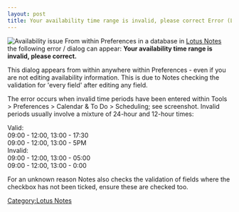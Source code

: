 ```yaml
---
layout: post 
title: Your availability time range is invalid, please correct Error (Lotus Notes)
---
```


![Availability
issue](Availissue_LotusNotes.JPG "fig:Availability issue") From within
Preferences in a database in [Lotus
Notes](http://en.wikipedia.org/wiki/Lotus_Notes) the following error /
dialog can appear: **Your availability time range is invalid, please
correct.**

This dialog appears from within anywhere within Preferences - even if
you are not editing availability information. This is due to Notes
checking the validation for \'every field\' after editing any field.

The error occurs when invalid time periods have been entered within
Tools \> Preferences \> Calendar & To Do \> Scheduling; see screenshot.
Invalid periods usually involve a mixture of 24-hour and 12-hour times:

Valid:\
09:00 - 12:00, 13:00 - 17:30\
09:00 - 12:00, 13:00 - 5PM\
Invalid:\
09:00 - 12:00, 13:00 - 05:00\
09:00 - 12:00, 13:00 - 0:00

For an unknown reason Notes also checks the validation of fields where
the checkbox has not been ticked, ensure these are checked too.

[Category:Lotus Notes](Category:Lotus_Notes "wikilink")
